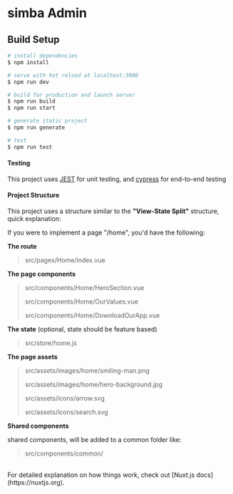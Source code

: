 # simba Admin

## Build Setup

```bash
# install dependencies
$ npm install

# serve with hot reload at localhost:3000
$ npm run dev

# build for production and launch server
$ npm run build
$ npm run start

# generate static project
$ npm run generate

# test
$ npm run test
```

#### Testing
This project uses [JEST](https://jestjs.io/) for unit testing, and [cypress](https://www.cypress.io/) for end-to-end testing

#### Project Structure
This project uses a structure similar to the **"View-State Split"** structure, quick explanation:

If you were to implement a page "/home",
you'd have the following:

**The route**
> src/pages/Home/index.vue

**The page components**
> src/components/Home/HeroSection.vue 
> 
> src/components/Home/OurValues.vue 
>
> src/components/Home/DownloadOurApp.vue 

**The state** (optional, state should be feature based)
> src/store/home.js

**The page assets**
> src/assets/images/home/smiling-man.png
>
> src/assets/images/home/hero-background.jpg
>
> src/assets/icons/arrow.svg
>
> src/assets/icons/search.svg

**Shared components**

shared components, will be added to a common folder like:
> src/components/common/
>
<br />
For detailed explanation on how things work, check out [Nuxt.js docs](https://nuxtjs.org).
